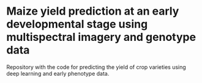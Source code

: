 # Maize yield prediction at an early developmental stage using multispectral imagery and genotype data

Repository with the code for predicting the yield of crop varieties using deep learning and early phenotype data.
